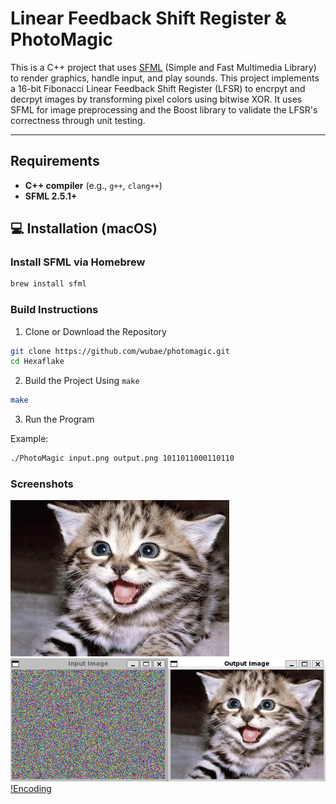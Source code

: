 # Linear Feedback Shift Register & PhotoMagic
This is a C++ project that uses [SFML](https://www.sfml-dev.org/) (Simple and Fast Multimedia Library) to render graphics, handle input, and play sounds. This project implements a 16-bit Fibonacci Linear Feedback Shift Register (LFSR) to encrpyt and decrpyt images by transforming pixel colors using bitwise XOR. It uses SFML for image preprocessing and the Boost library to validate the LFSR's correctness through unit testing.

---

## Requirements

- **C++ compiler** (e.g., `g++`, `clang++`)
- **SFML 2.5.1+**

## 💻 Installation (macOS)

### Install SFML via Homebrew
```bash
brew install sfml
```

### Build Instructions
1. Clone or Download the Repository
```bash
git clone https://github.com/wubae/photomagic.git
cd Hexaflake
```

2. Build the Project Using `make`
```bash
make
```

3. Run the Program

Example:
```bash
./PhotoMagic input.png output.png 1011011000110110
```

### Screenshots
![Input File](/input-file.png)
![Decoding](/decoding_screenshot.png)
[!Encoding](/encoding_screenshot.png)
